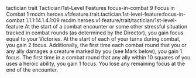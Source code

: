 <ability>
  <metadata>
    <class>tactician</class>
    <feature_type>trait</feature_type>
    <file_dpath>Tactician/1st-Level Features</file_dpath>
    <item_id>focus-in-combat</item_id>
    <item_index>9</item_index>
    <item_name>Focus in Combat</item_name>
    <level>1</level>
    <scc>mcdm.heroes.v1:feature.trait.tactician.1st-level-feature:focus-in-combat</scc>
    <scdc>1.1.1:14.1.4.1:09</scdc>
    <source>mcdm.heroes.v1</source>
    <type>feature/trait/tactician/1st-level-feature</type>
  </metadata>
  <effects>
    <effect type="mundane">At the start of a combat encounter or some other stressful situation tracked in combat rounds (as determined by the Director), you gain focus equal to your Victories. At the start of each of your turns during combat, you gain 2 focus.
Additionally, the first time each combat round that you or any ally damages a creature marked by you (see Mark below), you gain 1 focus. The first time in a combat round that any ally within 10 squares of you uses a heroic ability, you gain 1 focus.
You lose any remaining focus at the end of the encounter.</effect>
  </effects>
</ability>
